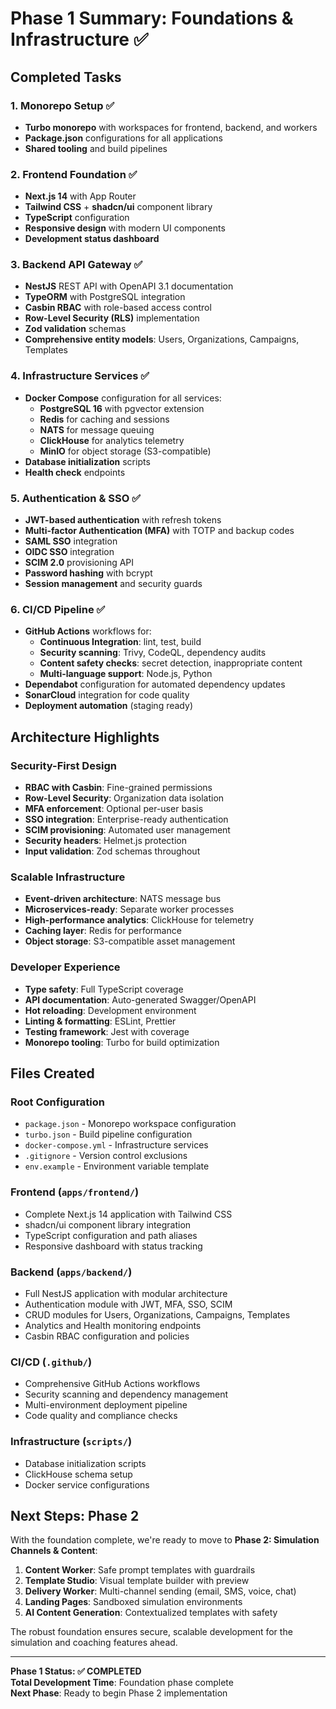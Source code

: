 # Phase 1 Summary: Foundations & Infrastructure ✅

## Completed Tasks

### 1. Monorepo Setup ✅
- **Turbo monorepo** with workspaces for frontend, backend, and workers
- **Package.json** configurations for all applications
- **Shared tooling** and build pipelines

### 2. Frontend Foundation ✅
- **Next.js 14** with App Router
- **Tailwind CSS** + **shadcn/ui** component library
- **TypeScript** configuration
- **Responsive design** with modern UI components
- **Development status dashboard**

### 3. Backend API Gateway ✅
- **NestJS** REST API with OpenAPI 3.1 documentation
- **TypeORM** with PostgreSQL integration
- **Casbin RBAC** with role-based access control
- **Row-Level Security (RLS)** implementation
- **Zod validation** schemas
- **Comprehensive entity models**: Users, Organizations, Campaigns, Templates

### 4. Infrastructure Services ✅
- **Docker Compose** configuration for all services:
  - **PostgreSQL 16** with pgvector extension
  - **Redis** for caching and sessions
  - **NATS** for message queuing
  - **ClickHouse** for analytics telemetry
  - **MinIO** for object storage (S3-compatible)
- **Database initialization** scripts
- **Health check** endpoints

### 5. Authentication & SSO ✅
- **JWT-based authentication** with refresh tokens
- **Multi-factor Authentication (MFA)** with TOTP and backup codes
- **SAML SSO** integration
- **OIDC SSO** integration  
- **SCIM 2.0** provisioning API
- **Password hashing** with bcrypt
- **Session management** and security guards

### 6. CI/CD Pipeline ✅
- **GitHub Actions** workflows for:
  - **Continuous Integration**: lint, test, build
  - **Security scanning**: Trivy, CodeQL, dependency audits
  - **Content safety checks**: secret detection, inappropriate content
  - **Multi-language support**: Node.js, Python
- **Dependabot** configuration for automated dependency updates
- **SonarCloud** integration for code quality
- **Deployment automation** (staging ready)

## Architecture Highlights

### Security-First Design
- **RBAC with Casbin**: Fine-grained permissions
- **Row-Level Security**: Organization data isolation
- **MFA enforcement**: Optional per-user basis
- **SSO integration**: Enterprise-ready authentication
- **SCIM provisioning**: Automated user management
- **Security headers**: Helmet.js protection
- **Input validation**: Zod schemas throughout

### Scalable Infrastructure
- **Event-driven architecture**: NATS message bus
- **Microservices-ready**: Separate worker processes
- **High-performance analytics**: ClickHouse for telemetry
- **Caching layer**: Redis for performance
- **Object storage**: S3-compatible asset management

### Developer Experience
- **Type safety**: Full TypeScript coverage
- **API documentation**: Auto-generated Swagger/OpenAPI
- **Hot reloading**: Development environment
- **Linting & formatting**: ESLint, Prettier
- **Testing framework**: Jest with coverage
- **Monorepo tooling**: Turbo for build optimization

## Files Created

### Root Configuration
- `package.json` - Monorepo workspace configuration
- `turbo.json` - Build pipeline configuration
- `docker-compose.yml` - Infrastructure services
- `.gitignore` - Version control exclusions
- `env.example` - Environment variable template

### Frontend (`apps/frontend/`)
- Complete Next.js 14 application with Tailwind CSS
- shadcn/ui component library integration
- TypeScript configuration and path aliases
- Responsive dashboard with status tracking

### Backend (`apps/backend/`)
- Full NestJS application with modular architecture
- Authentication module with JWT, MFA, SSO, SCIM
- CRUD modules for Users, Organizations, Campaigns, Templates
- Analytics and Health monitoring endpoints
- Casbin RBAC configuration and policies

### CI/CD (`.github/`)
- Comprehensive GitHub Actions workflows
- Security scanning and dependency management
- Multi-environment deployment pipeline
- Code quality and compliance checks

### Infrastructure (`scripts/`)
- Database initialization scripts
- ClickHouse schema setup
- Docker service configurations

## Next Steps: Phase 2

With the foundation complete, we're ready to move to **Phase 2: Simulation Channels & Content**:

1. **Content Worker**: Safe prompt templates with guardrails
2. **Template Studio**: Visual template builder with preview
3. **Delivery Worker**: Multi-channel sending (email, SMS, voice, chat)
4. **Landing Pages**: Sandboxed simulation environments
5. **AI Content Generation**: Contextualized templates with safety

The robust foundation ensures secure, scalable development for the simulation and coaching features ahead.

---

**Phase 1 Status: ✅ COMPLETED**  
**Total Development Time**: Foundation phase complete  
**Next Phase**: Ready to begin Phase 2 implementation
